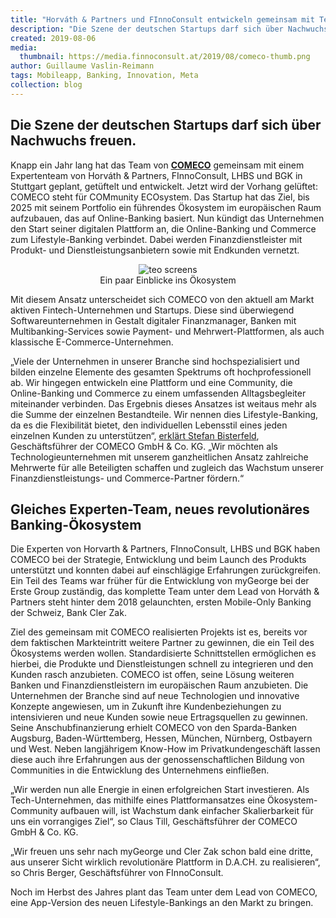 ```yaml
---
title: "Horváth & Partners und FInnoConsult entwickeln gemeinsam mit Tech-Startup COMECO neue digitale Ökosystem-Plattform für Lifestyle-Banking"
description: "Die Szene der deutschen Startups darf sich über Nachwuchs freuen."
created: 2019-08-06
media:
  thumbnail: https://media.finnoconsult.at/2019/08/comeco-thumb.png
author: Guillaume Vaslin-Reimann
tags: Mobileapp, Banking, Innovation, Meta
collection: blog
---
```


## Die Szene der deutschen Startups darf sich über Nachwuchs freuen.
Knapp ein Jahr lang hat das Team von __[COMECO](http://comeco.com)__ gemeinsam mit einem Expertenteam von Horváth & Partners, FInnoConsult, LHBS und BGK in Stuttgart geplant, getüftelt und entwickelt. Jetzt wird der Vorhang gelüftet: COMECO steht für COMmunity ECOsystem. Das Startup hat das Ziel, bis 2025 mit seinem Portfolio ein führendes Ökosystem im europäischen Raum aufzubauen, das auf Online-Banking basiert. Nun kündigt das Unternehmen den Start seiner digitalen Plattform an, die Online-Banking und Commerce zum Lifestyle-Banking verbindet. Dabei werden Finanzdienstleister mit Produkt- und Dienstleistungsanbietern sowie mit Endkunden vernetzt.

<figure style="text-align:center">
  <img src="https://media.finnoconsult.at/2019/08/comeco-inline.png" alt="teo screens">
  <figcaption style="text-align:center">
    Ein paar Einblicke ins Ökosystem
  </figcaption>
</figure>



Mit diesem Ansatz unterscheidet sich COMECO von den aktuell am Markt aktiven Fintech-Unternehmen und Startups. Diese sind überwiegend Softwareunternehmen in Gestalt digitaler Finanzmanager, Banken mit Multibanking-Services sowie Payment- und Mehrwert-Plattformen, als auch klassische E-Commerce-Unternehmen.

„Viele der Unternehmen in unserer Branche sind hochspezialisiert und bilden einzelne Elemente des gesamten Spektrums oft hochprofessionell ab. Wir hingegen entwickeln eine Plattform und eine Community, die Online-Banking und Commerce zu einem umfassenden Alltagsbegleiter miteinander verbinden. Das Ergebnis dieses Ansatzes ist weitaus mehr als die Summe der einzelnen Bestandteile. Wir nennen dies Lifestyle-Banking, da es die Flexibilität bietet, den individuellen Lebensstil eines jeden einzelnen Kunden zu unterstützen“, [erklärt Stefan Bisterfeld](https://www.it-finanzmagazin.de/lifestyle-banking-stuttgarter-fintech-comeco-93008/), Geschäftsführer der COMECO GmbH & Co. KG. „Wir möchten als Technologieunternehmen mit unserem ganzheitlichen Ansatz zahlreiche Mehrwerte für alle Beteiligten schaffen und zugleich das Wachstum unserer Finanzdienstleistungs- und Commerce-Partner fördern.“

## Gleiches Experten-Team, neues revolutionäres Banking-Ökosystem

Die Experten von Horvarth & Partners, FInnoConsult, LHBS und BGK haben COMECO bei der Strategie, Entwicklung und beim Launch des Produkts unterstützt und konnten dabei auf einschlägige Erfahrungen zurückgreifen. Ein Teil des Teams war früher für die Entwicklung von myGeorge bei der Erste Group zuständig, das komplette Team unter dem Lead von Horváth & Partners steht hinter dem 2018 gelaunchten, ersten Mobile-Only Banking der Schweiz, Bank Cler Zak.

Ziel des gemeinsam mit COMECO realisierten Projekts ist es, bereits vor dem faktischen Markteintritt weitere Partner zu gewinnen, die ein Teil des Ökosystems werden wollen. Standardisierte Schnittstellen ermöglichen es hierbei, die Produkte und Dienstleistungen schnell zu integrieren und den Kunden rasch anzubieten. COMECO ist offen, seine Lösung weiteren Banken und Finanzdienstleistern im europäischen Raum anzubieten. Die Unternehmen der Branche sind auf neue Technologien und innovative Konzepte angewiesen, um in Zukunft ihre Kundenbeziehungen zu intensivieren und neue Kunden sowie neue Ertragsquellen zu gewinnen. Seine Anschubfinanzierung erhielt COMECO von den Sparda-Banken Augsburg, Baden-Württemberg, Hessen, München, Nürnberg, Ostbayern und West. Neben langjährigem Know-How im Privatkundengeschäft lassen diese auch ihre Erfahrungen aus der genossenschaftlichen Bildung von Communities in die Entwicklung des Unternehmens einfließen.

„Wir werden nun alle Energie in einen erfolgreichen Start investieren. Als Tech-Unternehmen, das mithilfe eines Plattformansatzes eine Ökosystem-Community aufbauen will, ist Wachstum dank einfacher Skalierbarkeit für uns ein vorrangiges Ziel“, so Claus Till, Geschäftsführer der COMECO GmbH & Co. KG.

„Wir freuen uns sehr nach myGeorge und Cler Zak schon bald eine dritte, aus unserer Sicht wirklich revolutionäre Plattform in D.A.CH. zu realisieren“, so Chris Berger, Geschäftsführer von FInnoConsult.

Noch im Herbst des Jahres plant das Team unter dem Lead von COMECO, eine App-Version des neuen Lifestyle-Bankings an den Markt zu bringen.
